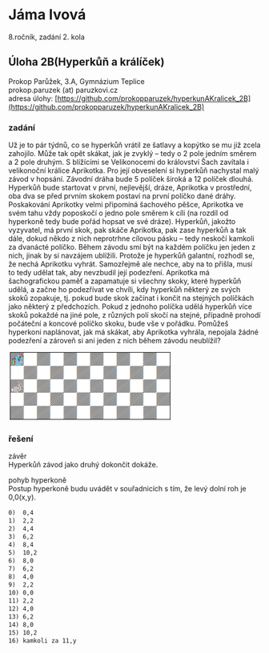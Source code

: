 # Jáma lvová  
8.ročník, zadání 2. kola 
## Úloha 2B(Hyperkůň a králíček)   
Prokop Parůžek, 3.A, Gymnázium Teplice  
prokop.paruzek (at) paruzkovi.cz  
adresa úlohy: [https://github.com/prokopparuzek/hyperkunAKralicek_2B](https://github.com/prokopparuzek/hyperkunAKralicek_2B)  
###  zadání    

Už je to pár týdnů, co se hyperkůň vrátil ze šatlavy a kopýtko se mu již zcela zahojilo. Může tak opět skákat, jak je zvyklý – tedy o 2 pole
jedním směrem a 2 pole druhým. S blížícími se Velikonocemi do království Šach zavítala i velikonoční králice Aprikotka. Pro její obveselení
si hyperkůň nachystal malý závod v hopsání. Závodní dráha bude 5 políček široká a 12 políček dlouhá. Hyperkůň bude startovat v první,
nejlevější, dráze, Aprikotka v prostřední, oba dva se před prvním skokem postaví na první políčko dané dráhy. Poskakování Aprikotky
velmi připomíná šachového pěšce, Aprikotka ve svém tahu vždy poposkočí o jedno pole směrem k cíli (na rozdíl od hyperkoně tedy
bude pořád hopsat ve své dráze). Hyperkůň, jakožto vyzyvatel, má první skok, pak skáče Aprikotka, pak zase hyperkůň a tak dále, dokud
někdo z nich neprotrhne cílovou pásku – tedy neskočí kamkoli za dvanácté políčko. Během závodu smí být na každém políčku jen jeden
z nich, jinak by si navzájem ublížili.
Protože je hyperkůň galantní, rozhodl se, že nechá Aprikotku vyhrát. Samozřejmě ale nechce, aby na to přišla, musí to tedy udělat tak,
aby nevzbudil její podezření. Aprikotka má šachografickou paměť a zapamatuje si všechny skoky, které hyperkůň udělá, a začne ho
podezřívat ve chvíli, kdy hyperkůň některý ze svých skoků zopakuje, tj. pokud bude skok začínat i končit na stejných políčkách jako
některý z předchozích. Pokud z jednoho políčka udělá hyperkůň více skoků pokaždé na jiné pole, z různých polí skočí na stejné, případně
prohodí počáteční a koncové políčko skoku, bude vše v pořádku. Pomůžeš hyperkoni naplánovat, jak má skákat, aby Aprikotka vyhrála,
nepojala žádné podezření a zároveň si ani jeden z nich během závodu neublížil?


![HyperkunZavod sachovnice](./images/sachovnice.png)  


### řešení 

závěr  
Hyperkůň závod jako druhý dokončit dokáže.

pohyb hyperkoně  
Postup hyperkoně budu uvádět v souřadnicích s tím, že levý dolní roh je 0,0(x,y).

```
0)  0,4
1)  2,2
2)  4,4
3)  6,2
4)  8,4
5)  10,2
6)  8,0
7)  6,2
8)  4,0
9)  2,2
10) 0,0
11) 2,2
12) 4,0
13) 6,2
14) 8,0
15) 10,2
16) kamkoli za 11,y 
```
